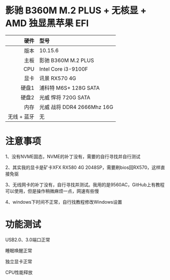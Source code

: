 # 影驰 B360M M.2 PLUS + 无核显 + AMD 独显黑苹果 EFI
| 硬件|型号|
| ----: | :--- |
|版本|10.15.6|
|主板|影驰 B360M M.2 PLUS|
|CPU|Intel Core i3-9100F|
|显卡|讯景 RX570 4G|
|硬盘1|浦科特 M6S+ 128G SATA|
|硬盘2|光威 悍将 720G SATA|
|内存|光威 战将 DDR4 2666Mhz 16G|
|无线 + 蓝牙|无|

# 注意事项

1、没有NVME固态，NVME的补丁没有，需要的自行寻找并自行测试

2、其实我的显卡是矿卡XFX RX580 4G 2048SP，需要刷bios回RX570，这样直接免驱

3、无线网卡的补丁没有，自行寻找并测试。我用的是9560AC，GitHub上有教程可以使用，但是操作稍微麻烦一点，网速有些慢

4、windows下时间不正常，自行找教程修改Windows设置


# 功能测试

USB2.0、3.0端口正常

睡眠唤醒正常

独立显卡正常

CPU性能释放

